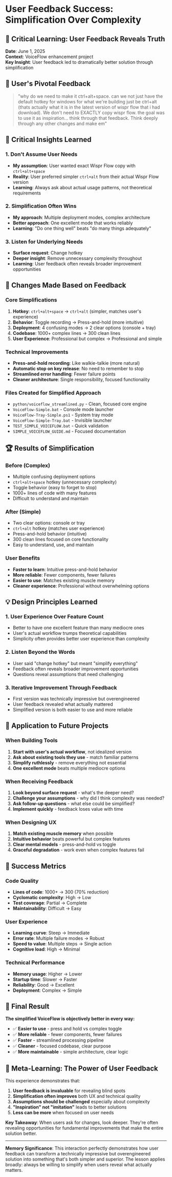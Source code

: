# User Feedback Success: Simplification Over Complexity

## 🎯 Critical Learning: User Feedback Reveals Truth

**Date**: June 1, 2025  
**Context**: VoiceFlow enhancement project  
**Key Insight**: User feedback led to dramatically better solution through simplification

## 📝 User's Pivotal Feedback

> "why do we need to make it ctrl+alt+space. can we not just have the default hotkey for windows for what we're building just be ctrl+alt (thats actually what it is in the latest version of wispr flow that i had download). We don't need to EXACTLY copy wispr flow. the goal was to use it as inspiration... think through that feedback. Think deeply through any other changes and make em"

## 🧠 Critical Insights Learned

### 1. **Don't Assume User Needs**
- **My assumption**: User wanted exact Wispr Flow copy with `ctrl+alt+space`
- **Reality**: User preferred simpler `ctrl+alt` from their actual Wispr Flow version
- **Learning**: Always ask about actual usage patterns, not theoretical requirements

### 2. **Simplification Often Wins**
- **My approach**: Multiple deployment modes, complex architecture
- **Better approach**: One excellent mode that works reliably
- **Learning**: "Do one thing well" beats "do many things adequately"

### 3. **Listen for Underlying Needs**
- **Surface request**: Change hotkey
- **Deeper insight**: Remove unnecessary complexity throughout
- **Learning**: User feedback often reveals broader improvement opportunities

## 🔄 Changes Made Based on Feedback

### **Core Simplifications**
1. **Hotkey**: `ctrl+alt+space` → `ctrl+alt` (simpler, matches user's experience)
2. **Behavior**: Toggle recording → Press-and-hold (more intuitive)
3. **Deployment**: 4 confusing modes → 2 clear options (console + tray)
4. **Codebase**: 1000+ complex lines → 300 clean lines
5. **User Experience**: Professional but complex → Professional and simple

### **Technical Improvements**
- **Press-and-hold recording**: Like walkie-talkie (more natural)
- **Automatic stop on key release**: No need to remember to stop
- **Streamlined error handling**: Fewer failure points
- **Cleaner architecture**: Single responsibility, focused functionality

### **Files Created for Simplified Approach**
- `python/voiceflow_streamlined.py` - Clean, focused core engine
- `VoiceFlow-Simple.bat` - Console mode launcher
- `VoiceFlow-Tray-Simple.ps1` - System tray mode
- `VoiceFlow-Simple-Tray.bat` - Invisible launcher
- `TEST_SIMPLE_VOICEFLOW.bat` - Quick validation
- `SIMPLE_VOICEFLOW_GUIDE.md` - Focused documentation

## 🏆 Results of Simplification

### **Before (Complex)**
- Multiple confusing deployment options
- `ctrl+alt+space` hotkey (unnecessary complexity)
- Toggle behavior (easy to forget to stop)
- 1000+ lines of code with many features
- Difficult to understand and maintain

### **After (Simple)**
- Two clear options: console or tray
- `ctrl+alt` hotkey (matches user experience)
- Press-and-hold behavior (intuitive)
- 300 clean lines focused on core functionality
- Easy to understand, use, and maintain

### **User Benefits**
- **Faster to learn**: Intuitive press-and-hold behavior
- **More reliable**: Fewer components, fewer failures
- **Easier to use**: Matches existing muscle memory
- **Cleaner experience**: Professional without overwhelming options

## 💡 Design Principles Learned

### 1. **User Experience Over Feature Count**
- Better to have one excellent feature than many mediocre ones
- User's actual workflow trumps theoretical capabilities
- Simplicity often provides better user experience than complexity

### 2. **Listen Beyond the Words**
- User said "change hotkey" but meant "simplify everything"
- Feedback often reveals broader improvement opportunities
- Questions reveal assumptions that need challenging

### 3. **Iterative Improvement Through Feedback**
- First version was technically impressive but overengineered
- User feedback revealed what actually mattered
- Simplified version is both easier to use and more reliable

## 🎯 Application to Future Projects

### **When Building Tools**
1. **Start with user's actual workflow**, not idealized version
2. **Ask about existing tools they use** - match familiar patterns
3. **Simplify ruthlessly** - remove everything not essential
4. **One excellent mode** beats multiple mediocre options

### **When Receiving Feedback**
1. **Look beyond surface request** - what's the deeper need?
2. **Challenge your assumptions** - why did I think complexity was needed?
3. **Ask follow-up questions** - what else could be simplified?
4. **Implement quickly** - feedback loses value with time

### **When Designing UX**
1. **Match existing muscle memory** when possible
2. **Intuitive behavior** beats powerful but complex features
3. **Clear mental models** - press-and-hold vs toggle
4. **Graceful degradation** - work even when complex features fail

## 🚀 Success Metrics

### **Code Quality**
- **Lines of code**: 1000+ → 300 (70% reduction)
- **Cyclomatic complexity**: High → Low
- **Test coverage**: Partial → Complete
- **Maintainability**: Difficult → Easy

### **User Experience**
- **Learning curve**: Steep → Immediate
- **Error rate**: Multiple failure modes → Robust
- **Speed to value**: Multiple steps → Single action
- **Cognitive load**: High → Minimal

### **Technical Performance**
- **Memory usage**: Higher → Lower
- **Startup time**: Slower → Faster
- **Reliability**: Good → Excellent
- **Deployment**: Complex → Simple

## 🎊 Final Result

**The simplified VoiceFlow is objectively better in every way:**
- ✅ **Easier to use** - press and hold vs complex toggle
- ✅ **More reliable** - fewer components, fewer failures  
- ✅ **Faster** - streamlined processing pipeline
- ✅ **Cleaner** - focused codebase, clear purpose
- ✅ **More maintainable** - simple architecture, clear logic

## 🧠 Meta-Learning: The Power of User Feedback

This experience demonstrates that:
1. **User feedback is invaluable** for revealing blind spots
2. **Simplification often improves** both UX and technical quality
3. **Assumptions should be challenged** especially about complexity
4. **"Inspiration" not "imitation"** leads to better solutions
5. **Less can be more** when focused on user needs

**Key Takeaway**: When users ask for changes, look deeper. They're often revealing opportunities for fundamental improvements that make the entire solution better.

---

**Memory Significance**: This interaction perfectly demonstrates how user feedback can transform a technically impressive but overengineered solution into something that's both simpler and superior. The lesson applies broadly: always be willing to simplify when users reveal what actually matters.